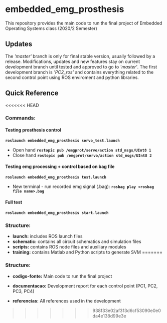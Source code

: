 # embedded_emg_prosthesis

This repository provides the main code to run the final project of Embedded Operating Systems class (2020/2 Semester)

## Updates

The _'master'_ branch is only for final stable version, usually followed by a release. Modifications, updates and new features stay on current development branch until tested and approved to go to _'master'_. The first development branch is _'PC2_ros'_ and contains everything related to the second control point using ROS enviroment and python libraries.

## Quick Reference

<<<<<<< HEAD
### Commands:

#### Testing prosthesis control
**`roslaunch embedded_emg_prosthesis servo_test.launch`**
- Open hand **`rostopic pub /emgprot/servo/action std_msgs/UInt8 1`**
- Close hand **`rostopic pub /emgprot/servo/action std_msgs/UInt8 2`**

#### Testing emg processing + control based on bag file

**`roslaunch embedded_emg_prosthesis test.launch`**
- New terminal - run recorded emg signal (.bag): **`rosbag play <rosbag file name>.bag`**

#### Full test

**`roslaunch embedded_emg_prosthesis start.launch`**

### Structure:

- **launch:** includes ROS launch files
- **schematic:** contains all circuit schematics and simulation files
- **scripts:** contains ROS node files and auxiliary modules
- **training:** contains Matlab and Python scripts to generate SVM
=======
### Structure:

- **codigo-fonte:** Main code to run the final project

- **documentacao:** Development report for each control point (PC1, PC2, PC3, PC4)

- **referencias:** All references used in the development
>>>>>>> 938f33e02af313d6cf53090e0e0da4e138d99e3e
